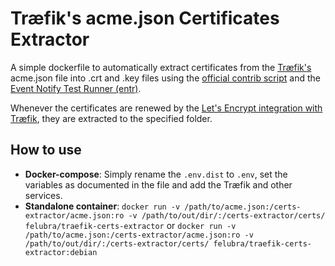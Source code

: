 # Træfik's acme.json Certificates Extractor
A simple dockerfile to automatically extract certificates from the [Træfik's](https://traefik.io/) acme.json file into .crt and .key files using the [official contrib script](https://github.com/containous/traefik/blob/master/contrib/scripts/dumpcerts.sh)
and the [Event Notify Test Runner (entr)](http://entrproject.org/).

Whenever the certificates are renewed by the [Let's Encrypt integration with Træfik](https://docs.traefik.io/#features), they are extracted to the specified folder.

## How to use
- **Docker-compose**: Simply rename the `.env.dist` to `.env`, set the variables as documented in the file and add the Træfik and other services.
- **Standalone container**: `docker run -v /path/to/acme.json:/certs-extractor/acme.json:ro -v /path/to/out/dir/:/certs-extractor/certs/ felubra/traefik-certs-extractor` or `docker run -v /path/to/acme.json:/certs-extractor/acme.json:ro -v /path/to/out/dir/:/certs-extractor/certs/ felubra/traefik-certs-extractor:debian`
